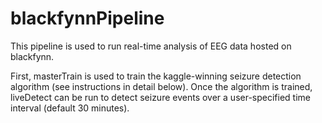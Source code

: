 # blackfynnPipeline

This pipeline is used to run real-time analysis of EEG data hosted on blackfynn.

First, masterTrain is used to train the kaggle-winning seizure detection algorithm (see instructions in detail below).
Once the algorithm is trained, liveDetect can be run to detect seizure events over a user-specified time interval (default 30 minutes).
